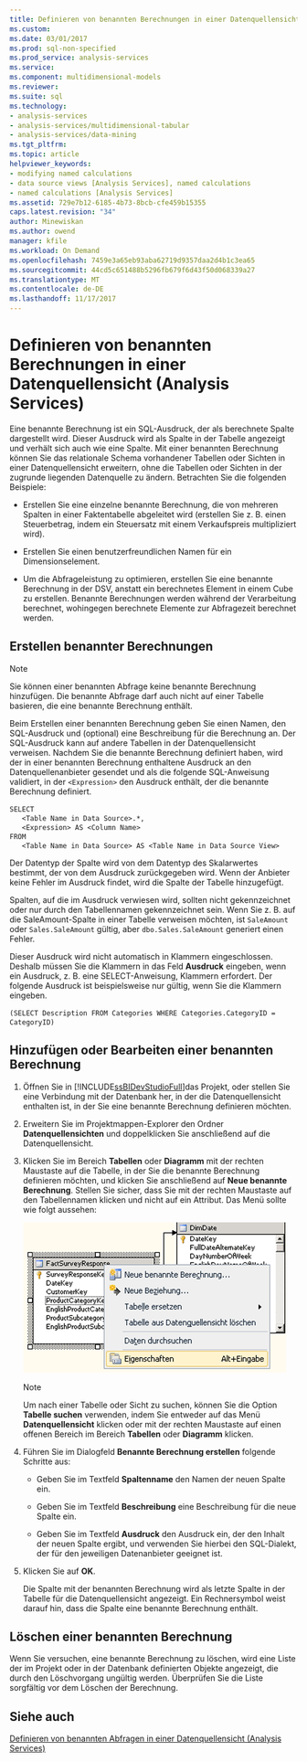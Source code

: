 ```yaml
---
title: Definieren von benannten Berechnungen in einer Datenquellensicht (Analysis Services) | Microsoft Docs
ms.custom: 
ms.date: 03/01/2017
ms.prod: sql-non-specified
ms.prod_service: analysis-services
ms.service: 
ms.component: multidimensional-models
ms.reviewer: 
ms.suite: sql
ms.technology:
- analysis-services
- analysis-services/multidimensional-tabular
- analysis-services/data-mining
ms.tgt_pltfrm: 
ms.topic: article
helpviewer_keywords:
- modifying named calculations
- data source views [Analysis Services], named calculations
- named calculations [Analysis Services]
ms.assetid: 729e7b12-6185-4b73-8bcb-cfe459b15355
caps.latest.revision: "34"
author: Minewiskan
ms.author: owend
manager: kfile
ms.workload: On Demand
ms.openlocfilehash: 7459e3a65eb93aba62719d9357daa2d4b1c3ea65
ms.sourcegitcommit: 44cd5c651488b5296fb679f6d43f50d068339a27
ms.translationtype: MT
ms.contentlocale: de-DE
ms.lasthandoff: 11/17/2017
---
```

# <a name="define-named-calculations-in-a-data-source-view-analysis-services"></a>Definieren von benannten Berechnungen in einer Datenquellensicht (Analysis Services)
  Eine benannte Berechnung ist ein SQL-Ausdruck, der als berechnete Spalte dargestellt wird. Dieser Ausdruck wird als Spalte in der Tabelle angezeigt und verhält sich auch wie eine Spalte. Mit einer benannten Berechnung können Sie das relationale Schema vorhandener Tabellen oder Sichten in einer Datenquellensicht erweitern, ohne die Tabellen oder Sichten in der zugrunde liegenden Datenquelle zu ändern. Betrachten Sie die folgenden Beispiele:  
  
-   Erstellen Sie eine einzelne benannte Berechnung, die von mehreren Spalten in einer Faktentabelle abgeleitet wird (erstellen Sie z. B. einen Steuerbetrag, indem ein Steuersatz mit einem Verkaufspreis multipliziert wird).  
  
-   Erstellen Sie einen benutzerfreundlichen Namen für ein Dimensionselement.  
  
-   Um die Abfrageleistung zu optimieren, erstellen Sie eine benannte Berechnung in der DSV, anstatt ein berechnetes Element in einem Cube zu erstellen. Benannte Berechnungen werden während der Verarbeitung berechnet, wohingegen berechnete Elemente zur Abfragezeit berechnet werden.  
  
## <a name="creating-named-calculations"></a>Erstellen benannter Berechnungen  
  
> [!NOTE]  
>  Sie können einer benannten Abfrage keine benannte Berechnung hinzufügen. Die benannte Abfrage darf auch nicht auf einer Tabelle basieren, die eine benannte Berechnung enthält.  
  
 Beim Erstellen einer benannten Berechnung geben Sie einen Namen, den SQL-Ausdruck und (optional) eine Beschreibung für die Berechnung an. Der SQL-Ausdruck kann auf andere Tabellen in der Datenquellensicht verweisen. Nachdem Sie die benannte Berechnung definiert haben, wird der in einer benannten Berechnung enthaltene Ausdruck an den Datenquellenanbieter gesendet und als die folgende SQL-Anweisung validiert, in der `<Expression>` den Ausdruck enthält, der die benannte Berechnung definiert.  
  
```  
SELECT   
   <Table Name in Data Source>.*,   
   <Expression> AS <Column Name>   
FROM   
   <Table Name in Data Source> AS <Table Name in Data Source View>  
```  
  
 Der Datentyp der Spalte wird von dem Datentyp des Skalarwertes bestimmt, der von dem Ausdruck zurückgegeben wird. Wenn der Anbieter keine Fehler im Ausdruck findet, wird die Spalte der Tabelle hinzugefügt.  
  
 Spalten, auf die im Ausdruck verwiesen wird, sollten nicht gekennzeichnet oder nur durch den Tabellennamen gekennzeichnet sein. Wenn Sie z. B. auf die SaleAmount-Spalte in einer Tabelle verweisen möchten, ist `SaleAmount` oder `Sales.SaleAmount` gültig, aber `dbo.Sales.SaleAmount` generiert einen Fehler.  
  
 Dieser Ausdruck wird nicht automatisch in Klammern eingeschlossen. Deshalb müssen Sie die Klammern in das Feld **Ausdruck** eingeben, wenn ein Ausdruck, z. B. eine SELECT-Anweisung, Klammern erfordert. Der folgende Ausdruck ist beispielsweise nur gültig, wenn Sie die Klammern eingeben.  
  
```  
(SELECT Description FROM Categories WHERE Categories.CategoryID = CategoryID)  
```  
  
## <a name="add-or-edit-a-named-calculation"></a>Hinzufügen oder Bearbeiten einer benannten Berechnung  
  
1.  Öffnen Sie in [!INCLUDE[ssBIDevStudioFull](../../includes/ssbidevstudiofull-md.md)]das Projekt, oder stellen Sie eine Verbindung mit der Datenbank her, in der die Datenquellensicht enthalten ist, in der Sie eine benannte Berechnung definieren möchten.  
  
2.  Erweitern Sie im Projektmappen-Explorer den Ordner **Datenquellensichten** und doppelklicken Sie anschließend auf die Datenquellensicht.  
  
3.  Klicken Sie im Bereich **Tabellen** oder **Diagramm** mit der rechten Maustaste auf die Tabelle, in der Sie die benannte Berechnung definieren möchten, und klicken Sie anschließend auf **Neue benannte Berechnung**. Stellen Sie sicher, dass Sie mit der rechten Maustaste auf den Tabellennamen klicken und nicht auf ein Attribut. Das Menü sollte wie folgt aussehen:  
  
     ![Screenshot des Diagrammarbeitsbereichs, Kontextmenü](../../analysis-services/multidimensional-models/media/ssas-olapdsv-diagram.gif "Screenshot des Diagrammarbeitsbereichs, Kontextmenü")  
  
    > [!NOTE]  
    >  Um nach einer Tabelle oder Sicht zu suchen, können Sie die Option **Tabelle suchen** verwenden, indem Sie entweder auf das Menü **Datenquellensicht** klicken oder mit der rechten Maustaste auf einen offenen Bereich im Bereich **Tabellen** oder **Diagramm** klicken.  
  
4.  Führen Sie im Dialogfeld **Benannte Berechnung erstellen** folgende Schritte aus:  
  
    -   Geben Sie im Textfeld **Spaltenname** den Namen der neuen Spalte ein.  
  
    -   Geben Sie im Textfeld **Beschreibung** eine Beschreibung für die neue Spalte ein.  
  
    -   Geben Sie im Textfeld **Ausdruck** den Ausdruck ein, der den Inhalt der neuen Spalte ergibt, und verwenden Sie hierbei den SQL-Dialekt, der für den jeweiligen Datenanbieter geeignet ist.  
  
5.  Klicken Sie auf **OK**.  
  
     Die Spalte mit der benannten Berechnung wird als letzte Spalte in der Tabelle für die Datenquellensicht angezeigt. Ein Rechnersymbol weist darauf hin, dass die Spalte eine benannte Berechnung enthält.  
  
## <a name="delete-a-named-calculation"></a>Löschen einer benannten Berechnung  
 Wenn Sie versuchen, eine benannte Berechnung zu löschen, wird eine Liste der im Projekt oder in der Datenbank definierten Objekte angezeigt, die durch den Löschvorgang ungültig werden. Überprüfen Sie die Liste sorgfältig vor dem Löschen der Berechnung.  
  
## <a name="see-also"></a>Siehe auch  
 [Definieren von benannten Abfragen in einer Datenquellensicht &#40;Analysis Services&#41;](../../analysis-services/multidimensional-models/define-named-queries-in-a-data-source-view-analysis-services.md)  
  
  
